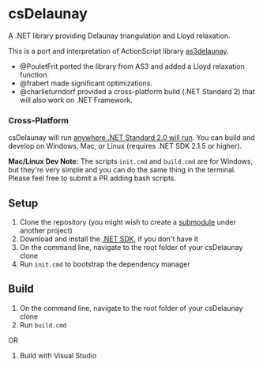 # csDelaunay

A .NET library providing Delaunay triangulation and Lloyd relaxation.

This is a port and interpretation of ActionScript library [as3delaunay](http://nodename.github.io/as3delaunay/).
- @PouletFrit ported the library from AS3 and added a Lloyd relaxation function.
- @frabert made significant optimizations.
- @charlieturndorf provided a cross-platform build (.NET Standard 2) that will also work on .NET Framework.

### Cross-Platform
csDelaunay will run [anywhere .NET Standard 2.0 will run](https://docs.microsoft.com/en-us/dotnet/standard/net-standard?tabs=net-standard-2-0).
You can build and develop on Windows, Mac, or Linux (requires .NET SDK 2.1.5 or higher).

**Mac/Linux Dev Note:**
The scripts `init.cmd` and `build.cmd` are for Windows, but they're very simple and you can do the same thing in the terminal. Please feel free to submit a PR adding bash scripts.

## Setup
1. Clone the repository (you might wish to create a [submodule](https://github.blog/2016-02-01-working-with-submodules/) under another project)
2. Download and install the [.NET SDK](https://dotnet.microsoft.com/en-us/download), if you don't have it
3. On the command line, navigate to the root folder of your csDelaunay clone
4. Run `init.cmd` to bootstrap the dependency manager

## Build
1. On the command line, navigate to the root folder of your csDelaunay clone
2. Run `build.cmd`

OR
1. Build with Visual Studio
